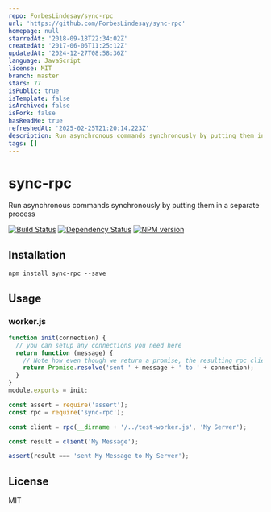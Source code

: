 ```yaml
---
repo: ForbesLindesay/sync-rpc
url: 'https://github.com/ForbesLindesay/sync-rpc'
homepage: null
starredAt: '2018-09-18T22:34:02Z'
createdAt: '2017-06-06T11:25:12Z'
updatedAt: '2024-12-27T08:58:36Z'
language: JavaScript
license: MIT
branch: master
stars: 77
isPublic: true
isTemplate: false
isArchived: false
isFork: false
hasReadMe: true
refreshedAt: '2025-02-25T21:20:14.223Z'
description: Run asynchronous commands synchronously by putting them in a separate process
tags: []
---
```


# sync-rpc

Run asynchronous commands synchronously by putting them in a separate process

[![Build Status](https://img.shields.io/travis/ForbesLindesay/sync-rpc/master.svg)](https://travis-ci.org/ForbesLindesay/sync-rpc)
[![Dependency Status](https://img.shields.io/david/ForbesLindesay/sync-rpc/master.svg)](http://david-dm.org/ForbesLindesay/sync-rpc)
[![NPM version](https://img.shields.io/npm/v/sync-rpc.svg)](https://www.npmjs.org/package/sync-rpc)

## Installation

```
npm install sync-rpc --save
```

## Usage

### worker.js

```js
function init(connection) {
  // you can setup any connections you need here
  return function (message) {
    // Note how even though we return a promise, the resulting rpc client will be synchronous
    return Promise.resolve('sent ' + message + ' to ' + connection);
  }
}
module.exports = init;
```

```js
const assert = require('assert');
const rpc = require('sync-rpc');

const client = rpc(__dirname + '/../test-worker.js', 'My Server');

const result = client('My Message');

assert(result === 'sent My Message to My Server');
```

## License

MIT
